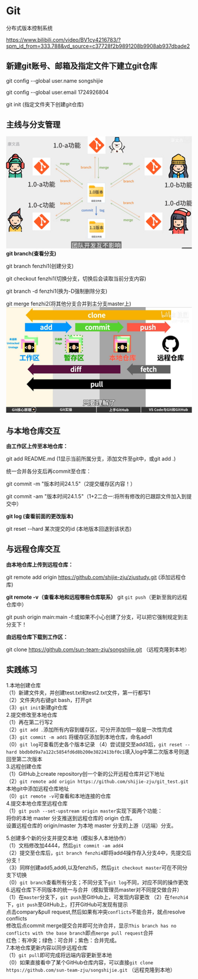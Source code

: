 # Git
分布式版本控制系统

https://www.bilibili.com/video/BV1cy4216783/?spm_id_from=333.788&vd_source=c37728f2b9891208b9908ab937dbade2
## 新建git账号、邮箱及指定文件下建立git仓库

git config --global user.name songshijie

git config --global user.email 1724926804

git init  (指定文件夹下创建git仓库)

## 主线与分支管理
![img.png](pics/gitbranch.png)
**git branch(查看分支)**

git branch fenzhi1(创建分支)

git checkout fenzhi1(切换分支，切换后会读取当前分支内容)

git branch -d fenzhi1(换为-D强制删除分支)

git merge fenzhi2(将其他分支合并到主分支master上)
![img.png](pics/git.png)
## 与本地仓库交互
**由工作区上传至本地仓库：**

git add README.md (1显示当前所属分支，添加文件至git中，或git add .)

统一合并各分支后再commit至仓库：

git commit -m "版本时间24.1.5"（2提交缓存区内容！）

git commit -am "版本时间24.1.5"（1+2二合一:将所有修改的已跟踪文件加入到提交中）

**git log (查看前面的更改版本)**

git reset --hard 某次提交的id (本地版本回退到该状态)
## 与远程仓库交互

**由本地仓库上传到远程仓库：**

git remote add origin https://github.com/shijie-zju/zjustudy.git (添加远程仓库)

**git remote -v（查看本地和远程哪些仓库联系）**
git
`git push`（更新至我的远程仓库中）

git push origin main:main -f:或如果不小心创建了分支，可以把它强制规定到主分支下！

**由远程仓库下载到工作区：**

git clone https://github.com/sun-team-zju/songshijie.git （远程克隆到本地）

## 实践练习
1.本地创建仓库<br/>
（1）新建文件夹，并创建test.txt和test2.txt文件，第一行都写1<br/>
（2）文件夹内右键git bash，打开git<br/>
（3）`git init`新建git仓库<br/>
2.提交修改至本地仓库<br/>
（1）再在第二行写2<br/>
（2）`git add .`添加所有内容到缓存区，可分开添加但一般是一次性完成<br/>
（3）`git commit -m add1` 将缓存区添加到本地仓库，命名add1<br/>
（0）`git log`可查看历史各个版本记录
（4）尝试提交至add3后，`git reset --hard bbdb0d9a7a122c5854fd6d8b200e3822413bf0c1`填入log中第二次版本号则退回至第二次版本<br/>
3.远程创建仓库<br/>
（1）GitHub上create repository创一个新的公开远程仓库并记下地址<br/>
（2）`git remote add origin https://github.com/shijie-zju/git_test.git` 本地git中添加远程仓库地址<br/>
（0）`git remote -v`可查看和本地连接的仓库<br/>
4.提交本地仓库至远程仓库<br/>
（1）`git push --set-upstream origin master`实现下面两个功能：<br/>
将你的本地 master 分支推送到远程仓库的 origin 仓库。<br/>
设置远程仓库的 origin/master 为本地 master 分支的上游（/远端）分支。<br/>

5.创建多个新的分支并提交本地（模拟多人本地协作）<br/>
（1）文档修改加4444，然后`git commit -am add4`<br/>
（2）提交至仓库后，`git branch fenzhi4`即将add4操作存入分支4中，先提交后分支！<br/>
（3）同样创建add5,add6,以及fenzhi5，然后`git checkout master`可在不同分支下切换<br/>
（0）`git branch`查看所有分支；不同分支下`git log`不同，对应不同的操作更改<br/>
6.远程仓库下不同版本的统一与合并（模拟管理员master对不同提交做合并）<br/>
（1）在`master`分支下，`git push`至GitHub上，可发现内容更改
（2）在`fenzhi4`下，`git push`至GitHub上，打开GitHub可发现有提示<br/>
点击compary&pull request,然后如果有冲突`conflicts`不能合并，就点resolve conflicts<br/>
修改后点commit merge提交合并即可允许合并，显示`This branch has no conflicts with the base branch`即点`merge pull request`合并<br/>
红色：有冲突；绿色：可合并；紫色：合并完成。<br/>
7.本地仓库更新内容以同步远程仓库<br/>
（1）`git pull`即可完成将远端内容更新至本地<br/>
（0）如果直接看中了某个GitHub仓库内容，可以直接`git clone https://github.com/sun-team-zju/songshijie.git` （远程克隆到本地）


